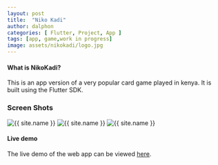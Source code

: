 ```yaml
---
layout: post
title:  "Niko Kadi"
author: dalphon
categories: [ Flutter, Project, App ]
tags: [app, game,work in progress]
image: assets/nikokadi/logo.jpg
---
```


#### What is NikoKadi?
This is an app version of a very popular card game played in kenya. It is built using the Flutter SDK.



### Screen Shots
<div class="column pb-5">


  <img src="{{ site.baseurl }}/assets/nikokadi/settings.jpg"  alt="{{ site.name }}">


  <img src="{{ site.baseurl }}/assets/nikokadi/chooseavatar.jpg"  alt="{{ site.name }}">


  <img src="{{ site.baseurl }}/assets/nikokadi/play.jpg"  alt="{{ site.name }}">

        
</div>

#### Live demo

The live demo of the web app can be viewed [here](https://dalphonorechi.github.io/nikokadi/).